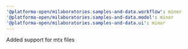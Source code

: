 ```yaml
---
'@platforma-open/milaboratories.samples-and-data.workflow': minor
'@platforma-open/milaboratories.samples-and-data.model': minor
'@platforma-open/milaboratories.samples-and-data.ui': minor
---
```


Added support for mtx files

